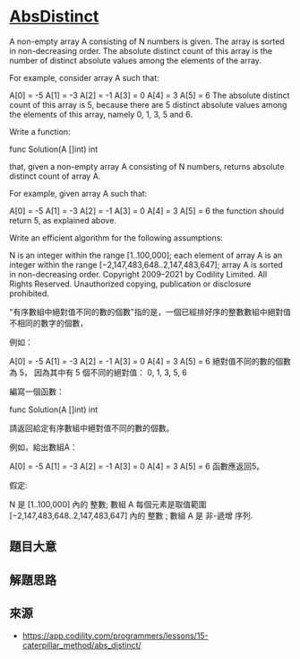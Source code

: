 # [AbsDistinct](https://app.codility.com/programmers/lessons/15-caterpillar_method/abs_distinct/)

A non-empty array A consisting of N numbers is given. The array is sorted in non-decreasing order. The absolute distinct count of this array is the number of distinct absolute values among the elements of the array.

For example, consider array A such that:

  A[0] = -5
  A[1] = -3
  A[2] = -1
  A[3] =  0
  A[4] =  3
  A[5] =  6
The absolute distinct count of this array is 5, because there are 5 distinct absolute values among the elements of this array, namely 0, 1, 3, 5 and 6.

Write a function:

func Solution(A []int) int

that, given a non-empty array A consisting of N numbers, returns absolute distinct count of array A.

For example, given array A such that:

  A[0] = -5
  A[1] = -3
  A[2] = -1
  A[3] =  0
  A[4] =  3
  A[5] =  6
the function should return 5, as explained above.

Write an efficient algorithm for the following assumptions:

N is an integer within the range [1..100,000];
each element of array A is an integer within the range [−2,147,483,648..2,147,483,647];
array A is sorted in non-decreasing order.
Copyright 2009–2021 by Codility Limited. All Rights Reserved. Unauthorized copying, publication or disclosure prohibited.


"有序數組中絕對值不同的數的個數"指的是，一個已經排好序的整數數組中絕對值不相同的數字的個數，

例如：

A[0] = -5    A[1] = -3    A[2] = -1
A[3] =  0    A[4] =  3    A[5] =  6
絕對值不同的數的個數為 5， 因為其中有 5 個不同的絕對值： 0, 1, 3, 5, 6

編寫一個函數：

func Solution(A []int) int

請返回給定有序數組中絕對值不同的數的個數。

例如，給出數組A：

A[0] = -5    A[1] = -3    A[2] = -1
A[3] =  0    A[4] =  3    A[5] =  6
函數應返回5。

假定:

N 是 [1..100,000] 內的 整數;
數組 A 每個元素是取值範圍 [−2,147,483,648..2,147,483,647] 內的 整數 ;
數組 A 是 非-遞增 序列.

## 題目大意

## 解題思路


## 來源
* https://app.codility.com/programmers/lessons/15-caterpillar_method/abs_distinct/